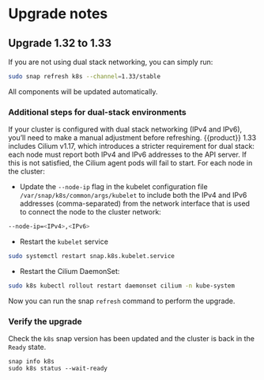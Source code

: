 # Upgrade notes

## Upgrade 1.32 to 1.33

If you are not using dual stack networking, you can simply run:

```bash
sudo snap refresh k8s --channel=1.33/stable
```

All components will be updated automatically.

<!-- TODO(Hue): To be removed after Cilium 1.17 is backported to 1.32 -->
### Additional steps for dual-stack environments

If your cluster is configured with dual stack networking (IPv4 and IPv6), 
you’ll need to make a manual adjustment before refreshing. {{product}} 1.33 
includes Cilium v1.17, which introduces a stricter requirement for dual stack: 
each node must report both IPv4 and IPv6 addresses to the API server. 
If this is not satisfied, the Cilium agent pods will fail to start. 
For each node in the cluster:

- Update the `--node-ip` flag in the kubelet configuration file 
`/var/snap/k8s/common/args/kubelet` to include both the IPv4 and IPv6 addresses 
(comma-separated) from the network interface that is used to connect the node 
to the cluster network:

```bash
--node-ip=<IPv4>,<IPv6>
```

- Restart the `kubelet` service

```bash
sudo systemctl restart snap.k8s.kubelet.service
```

- Restart the Cilium DaemonSet:

```bash
sudo k8s kubectl rollout restart daemonset cilium -n kube-system
```

Now you can run the snap `refresh` command to perform the upgrade.

### Verify the upgrade 

Check the `k8s` snap version has been updated and the cluster is back in the 
`Ready` state.

```
snap info k8s
sudo k8s status --wait-ready
```


